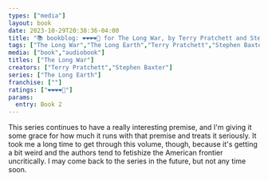 ```yaml
---
types: ["media"]
layout: book
date: 2023-10-29T20:38:36-04:00
title: "📚 bookblog: ❤️❤️❤️❤️🖤 for The Long War, by Terry Pratchett and Stephen Baxter"
tags: ["The Long War","The Long Earth","Terry Pratchett","Stephen Baxter"]
media: ["book","audiobook"]
titles: ["The Long War"]
creators: ["Terry Pratchett","Stephen Baxter"]
series: ["The Long Earth"]
franchise: [""]
ratings: ["❤️❤️❤️❤️🖤"]
params:
  entry: Book 2
---
```


This series continues to have a really interesting premise, and I'm giving it some grace for how much it runs with that premise and treats it seriously. It took me a long time to get through this volume, though, because it's getting a bit weird and the authors tend to fetishize the American frontier uncritically. I may come back to the series in the future, but not any time soon.

